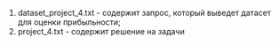 1. dataset_project_4.txt - содержит запрос, который выведет датасет для оценки прибыльности;
2. project_4.txt - содержит решение на задачи
 
